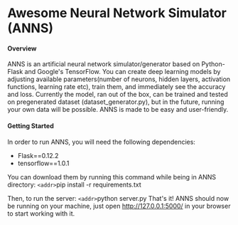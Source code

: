 # Awesome Neural Network Simulator (ANNS)

<h4>Overview</h4>

ANNS is an artificial neural network simulator/generator based on Python-Flask and Google's TensorFlow. You can create deep learning models by adjusting available parameters(number of neurons, hidden layers, activation functions, learning rate etc), train them, and immediately see the accuracy and loss. Currently the model, ran out of the box, can be trained and tested on pregenerated dataset (dataset_generator.py), but in the future, running your own data will be possible. ANNS is made to be easy and user-friendly.

<h4>Getting Started</h4>

In order to run ANNS, you will need the following dependencies:
- Flask==0.12.2
- tensorflow==1.0.1

You can download them by running this command while being in ANNS directory:
`<addr>`pip install -r requirements.txt

Then, to run the server:
`<addr>`python server.py
That's it! ANNS should now be running on your machine, just open http://127.0.0.1:5000/ in your browser to start working with it.
